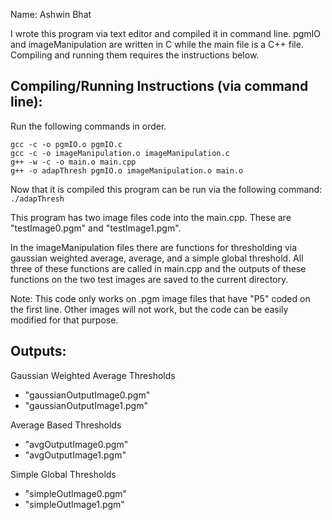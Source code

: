 Name: Ashwin Bhat

I wrote this program via text editor and compiled it in command line.
pgmIO and imageManipulation are written in C while the main file is
a C++ file. Compiling and running them requires the instructions below.

Compiling/Running Instructions (via command line):
------
Run the following commands in order.
```
gcc -c -o pgmIO.o pgmIO.c
gcc -c -o imageManipulation.o imageManipulation.c
g++ -w -c -o main.o main.cpp
g++ -o adapThresh pgmIO.o imageManipulation.o main.o
```

Now that it is compiled this program can be run via the following command: <br>
`./adapThresh`

This program has two image files code into the main.cpp. These are "testImage0.pgm"
and "testImage1.pgm".

In the imageManipulation files there are functions for thresholding via gaussian
weighted average, average, and a simple global threshold. All three of these
functions are called in main.cpp and the outputs of these functions on the two
test images are saved to the current directory.

Note: This code only works on .pgm image files that have "P5" coded on the first line.
Other images will not work, but the code can be easily modified for that purpose.

Outputs:
------
Gaussian Weighted Average Thresholds
* "gaussianOutputImage0.pgm"
* "gaussianOutputImage1.pgm"

Average Based Thresholds
* "avgOutputImage0.pgm"
* "avgOutputImage1.pgm"

Simple Global Thresholds
* "simpleOutImage0.pgm"
* "simpleOutImage1.pgm"
